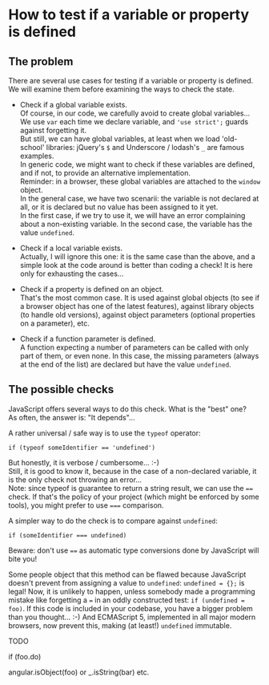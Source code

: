 # How to test if a variable or property is defined

## The problem

There are several use cases for testing if a variable or property is defined. We will examine them before examining the ways to check the state.

- Check if a global variable exists.<br>
Of course, in our code, we carefully avoid to create global variables... We use `var` each time we declare variable, and `'use strict';` guards against forgetting it.<br>
But still, we can have global variables, at least when we load 'old-school' libraries: jQuery's `$` and Underscore / lodash's `_` are famous examples.<br>
In generic code, we might want to check if these variables are defined, and if not, to provide an alternative implementation.<br>
Reminder: in a browser, these global variables are attached to the `window` object.<br>
In the general case, we have two scenarii: the variable is not declared at all, or it is declared but no value has been assigned to it yet.<br>
In the first case, if we try to use it, we will have an error complaining about a non-existing variable.
In the second case, the variable has the value `undefined`.

- Check if a local variable exists.<br>
Actually, I will ignore this one: it is the same case than the above, and a simple look at the code around is better than coding a check! It is here only for exhausting the cases...

- Check if a property is defined on an object.<br>
That's the most common case. It is used against global objects (to see if a browser object has one of the latest features), against library objects (to handle old versions), against object parameters (optional properties on a parameter), etc.

- Check if a function parameter is defined.<br>
A function expecting a number of parameters can be called with only part of them, or even none.
In this case, the missing parameters (always at the end of the list) are declared but have the value `undefined`.

## The possible checks

JavaScript offers several ways to do this check. What is the "best" one?<br>
As often, the answer is: "It depends"...

A rather universal / safe way is to use the `typeof` operator:
```
if (typeof someIdentifier == 'undefined')
```
But honestly, it is verbose / cumbersome... :-)<br>
Still, it is good to know it, because in the case of a non-declared variable, it is the only check not throwing an error...<br>
Note: since typeof is guarantee to return a string result, we can use the `==` check. If that's the policy of your project (which might be enforced by some tools), you might prefer to use `===` comparison.

A simpler way to do the check is to compare against `undefined`:
```
if (someIdentifier === undefined)
```
Beware: don't use `==` as automatic type conversions done by JavaScript will bite you!

Some people object that this method can be flawed because JavaScript doesn't prevent from assigning a value to `undefined`:
`undefined = {};` is legal!
Now, it is unlikely to happen, unless somebody made a programming mistake like forgetting a `=` in an oddly constructed test: `if (undefined = foo)`. If this code is included in your codebase, you have a bigger problem than you thought... :-)
And ECMAScript 5, implemented in all major modern browsers, now prevent this, making (at least!) `undefined` immutable.


TODO

if (foo.do)

angular.isObject(foo) or _.isString(bar)
etc.


